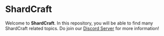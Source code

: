 # ShardCraft
Welcome to **ShardCraft**. In this repository, you will be able to find many ShardCraft related topics.
Do join our [Discord Server](https://www.discord.io/ShardCraftOfficial) for more information!
